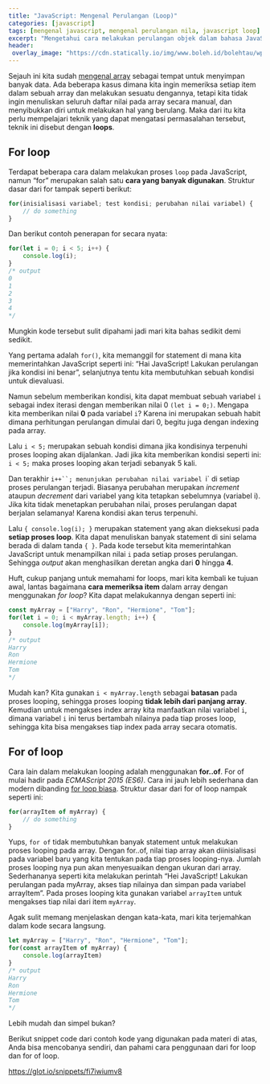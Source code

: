 ```yaml
---
title: "JavaScript: Mengenal Perulangan (Loop)"
categories: [javascript]
tags: [mengenal javascript, mengenal perulangan nila, javascript loop]
excerpt: "Mengetahui cara melakukan perulangan objek dalam bahasa JavaScript"
header:
 overlay_image: "https://cdn.statically.io/img/www.boleh.id/bolehtau/wp-content/uploads/2019/09/js.jpg"
---
```

Sejauh ini kita sudah [mengenal array](https://www.catetan.pw/javascript/javascript-arrays-dan-objek/) sebagai tempat untuk menyimpan banyak data. Ada beberapa kasus dimana kita ingin memeriksa setiap item dalam sebuah array dan melakukan sesuatu dengannya, tetapi kita tidak ingin menuliskan seluruh daftar nilai pada array secara manual, dan menyibukkan diri untuk melakukan hal yang berulang. Maka dari itu kita perlu mempelajari teknik yang dapat mengatasi permasalahan tersebut, teknik ini disebut dengan **loops**.

## For loop

Terdapat beberapa cara dalam melakukan proses `loop` pada JavaScript, namun “for” merupakan salah satu **cara yang banyak digunakan**. Struktur dasar dari for tampak seperti berikut:

```javascript
for(inisialisasi variabel; test kondisi; perubahan nilai variabel) {
    // do something
}
```

Dan berikut contoh penerapan for secara nyata:

```javascript
for(let i = 0; i < 5; i++) {
    console.log(i);
}
/* output
0
1
2
3
4
*/
```

Mungkin kode tersebut sulit dipahami jadi mari kita bahas sedikit demi sedikit.

Yang pertama adalah `for()`, kita memanggil for statement di mana kita memerintahkan JavaScript seperti ini: “Hai JavaScript! Lakukan perulangan jika kondisi ini benar”, selanjutnya tentu kita membutuhkan sebuah kondisi untuk dievaluasi.

Namun sebelum memberikan kondisi, kita dapat membuat sebuah variabel `i` sebagai index iterasi dengan memberikan nilai 0 `(let i = 0;)`. Mengapa kita memberikan nilai **0** pada variabel `i`? Karena ini merupakan sebuah habit dimana perhitungan perulangan dimulai dari 0, begitu juga dengan indexing pada array.

Lalu `i < 5;` merupakan sebuah kondisi dimana jika kondisinya terpenuhi proses looping akan dijalankan. Jadi jika kita memberikan kondisi seperti ini: `i < 5;` maka proses looping akan terjadi sebanyak 5 kali.

Dan terakhir `i++``; menunjukan perubahan nilai variabel `i` di setiap proses perulangan terjadi. Biasanya perubahan merupakan _increment_ ataupun _decrement_ dari variabel yang kita tetapkan sebelumnya (variabel i). Jika kita tidak menetapkan perubahan nilai, proses perulangan dapat berjalan selamanya! Karena kondisi akan terus terpenuhi.

Lalu `{ console.log(i); }` merupakan statement yang akan dieksekusi pada **setiap proses loop**. Kita dapat menuliskan banyak statement di sini selama berada di dalam tanda `{ }`. Pada kode tersebut kita memerintahkan JavaScript untuk menampilkan nilai `i` pada setiap proses perulangan. Sehingga _output_ akan menghasilkan deretan angka dari **0** hingga **4**.

Huft, cukup panjang untuk memahami for loops, mari kita kembali ke tujuan awal, lantas bagaimana **cara memeriksa item** dalam array dengan menggunakan _for loop_? Kita dapat melakukannya dengan seperti ini:

```javascript
const myArray = ["Harry", "Ron", "Hermione", "Tom"];
for(let i = 0; i < myArray.length; i++) {
    console.log(myArray[i]);
}
/* output
Harry
Ron
Hermione
Tom
*/
```

Mudah kan? Kita gunakan `i < myArray.length` sebagai **batasan** pada proses looping, sehingga proses looping **tidak lebih dari panjang array**. Kemudian untuk mengakses index array kita manfaatkan nilai variabel `i`, dimana variabel `i` ini terus bertambah nilainya pada tiap proses loop, sehingga kita bisa mengakses tiap index pada array secara otomatis.

## For of loop

Cara lain dalam melakukan looping adalah menggunakan **for..of**. For of mulai hadir pada _ECMAScript 2015 (ES6)_. Cara ini jauh lebih sederhana dan modern dibanding [for loop biasa](#for-loop). Struktur dasar dari for of loop nampak seperti ini:

```javascript
for(arrayItem of myArray) {
    // do something
}
```

Yups, `for of` tidak membutuhkan banyak statement untuk melakukan proses looping pada array. Dengan for..of, nilai tiap array akan diinisialisasi pada variabel baru yang kita tentukan pada tiap proses looping-nya. Jumlah proses looping nya pun akan menyesuaikan dengan ukuran dari array. Sederhananya seperti kita melakukan perintah “Hei JavaScript! Lakukan perulangan pada myArray, akses tiap nilainya dan simpan pada variabel arrayItem”. Pada proses looping kita gunakan variabel `arrayItem` untuk mengakses tiap nilai dari item `myArray`.

Agak sulit memang menjelaskan dengan kata-kata, mari kita terjemahkan dalam kode secara langsung.

```javascript
let myArray = ["Harry", "Ron", "Hermione", "Tom"];
for(const arrayItem of myArray) {
    console.log(arrayItem)
}
/* output
Harry
Ron
Hermione
Tom
*/
```

Lebih mudah dan simpel bukan?

Berikut snippet code dari contoh kode yang digunakan pada materi di atas, Anda bisa mencobanya sendiri, dan pahami cara penggunaan dari for loop dan for of loop.

https://glot.io/snippets/fi7iwiumv8
